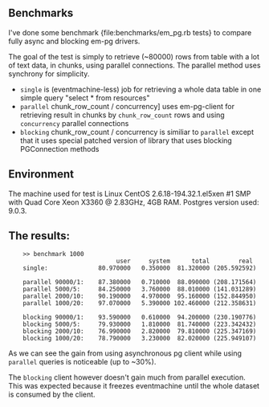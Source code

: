 Benchmarks
----------

I've done some benchmark {file:benchmarks/em_pg.rb tests} to compare fully async and blocking em-pg drivers.

The goal of the test is simply to retrieve (~80000) rows from table with a lot of text data, in chunks, using parallel connections.
The parallel method uses synchrony for simplicity.

* `single` is (eventmachine-less) job for retrieving a whole data table in
  one simple query "select * from resources"
* `parallel` chunk_row_count / concurrency] uses em-pg-client for retrieving
  result in chunks by `chunk_row_count` rows and using `concurrency` parallel
  connections
* `blocking` chunk_row_count / concurrency is similiar to `parallel` except
  that it uses special patched version of library that uses blocking
  PGConnection methods

Environment
-----------

The machine used for test is Linux CentOS 2.6.18-194.32.1.el5xen #1 SMP with Quad Core Xeon X3360 @ 2.83GHz, 4GB RAM.
Postgres version used: 9.0.3.

The results:
------------

```
    >> benchmark 1000
                              user     system      total        real
    single:              80.970000   0.350000  81.320000 (205.592592)

    parallel 90000/1:    87.380000   0.710000  88.090000 (208.171564)
    parallel 5000/5:     84.250000   3.760000  88.010000 (141.031289)
    parallel 2000/10:    90.190000   4.970000  95.160000 (152.844950)
    parallel 1000/20:    97.070000   5.390000 102.460000 (212.358631)

    blocking 90000/1:    93.590000   0.610000  94.200000 (230.190776)
    blocking 5000/5:     79.930000   1.810000  81.740000 (223.342432)
    blocking 2000/10:    76.990000   2.820000  79.810000 (225.347169)
    blocking 1000/20:    78.790000   3.230000  82.020000 (225.949107)
```

As we can see the gain from using asynchronous pg client while
using `parallel` queries is noticeable (up to ~30%).

The `blocking` client however doesn't gain much from parallel execution.
This was expected because it freezes eventmachine until the whole
dataset is consumed by the client.
